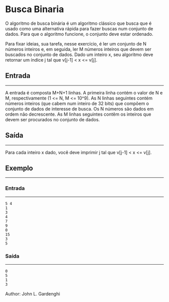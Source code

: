 # Busca Binaria

O algoritmo de busca binária é um algoritmo clássico que busca que é usado como uma alternativa rápida para fazer buscas num conjunto de dados. Para que o algoritmo funcione, o conjunto deve estar ordenado.

Para fixar ideias, sua tarefa, nesse exercício, é ler um conjunto de N números inteiros e, em seguida, ler M números inteiros que devem ser buscados no conjunto de dados. Dado um inteiro x, seu algoritmo deve retornar um índice j tal que v[j-1] < x <= v[j].

## Entrada
---
A entrada é composta M+N+1 linhas. A primeira linha contém o valor de N e M, respectivamente (1 <= N, M <= 10^9). As N linhas seguintes contém números inteiros (que cabem num inteiro de 32 bits) que compõem o conjunto de dados de interesse de busca. Os N números são dados em ordem não decrescente. As M linhas seguintes contêm os inteiros que devem ser procurados no conjunto de dados.

## Saída
---
Para cada inteiro x dado, você deve imprimir j tal que v[j-1] < x <= v[j].

## Exemplo
---
### Entrada
---
    5 4
    1
    3
    4
    7
    9
    0
    15
    3
    5

### Saída
---
    0
    5
    1
    3

Author: John L. Gardenghi